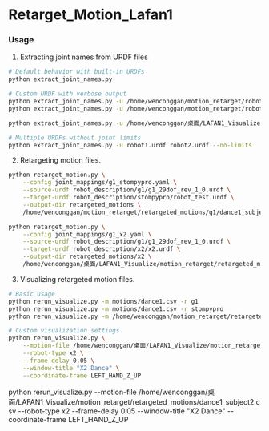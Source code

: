 #  Retarget_Motion_Lafan1
### Usage

1. Extracting joint names from URDF files
```bash
# Default behavior with built-in URDFs
python extract_joint_names.py
```
```bash
# Custom URDF with verbose output
python extract_joint_names.py -u /home/wenconggan/motion_retarget/robot_description/stompypro/robot_test.urdf -v
python extract_joint_names.py -u /home/wenconggan/motion_retarget/robot_description/g1/g1_29dof_rev_1_0.urdf -v

python extract_joint_names.py -u /home/wenconggan/桌面/LAFAN1_Visualize/motion_retarget/robot_description/x2/x2.urdf -v


```
```bash
# Multiple URDFs without joint limits
python extract_joint_names.py -u robot1.urdf robot2.urdf --no-limits
```


2. Retargeting motion files.
```bash
python retarget_motion.py \
    --config joint_mappings/g1_stompypro.yaml \
    --source-urdf robot_description/g1/g1_29dof_rev_1_0.urdf \
    --target-urdf robot_description/stompypro/robot_test.urdf \
    --output-dir retargeted_motions \
    /home/wenconggan/motion_retarget/retargeted_motions/g1/dance1_subject2.csv
```

```bash
python retarget_motion.py \
    --config joint_mappings/g1_x2.yaml \
    --source-urdf robot_description/g1/g1_29dof_rev_1_0.urdf \
    --target-urdf robot_description/x2/x2.urdf \
    --output-dir retargeted_motions/x2 \
    /home/wenconggan/桌面/LAFAN1_Visualize/motion_retarget/retargeted_motions/g1/dance1_subject2.csv
```

3. Visualizing retargeted motion files.
```bash
# Basic usage
python rerun_visualize.py -m motions/dance1.csv -r g1
python rerun_visualize.py -m motions/dance1.csv -r stompypro
python rerun_visualize.py -m /home/wenconggan/motion_retarget/retargeted_motions/dance1_subject2.csv -r stompypro

```

```bash
# Custom visualization settings
python rerun_visualize.py \
    --motion-file /home/wenconggan/桌面/LAFAN1_Visualize/motion_retarget/retargeted_motions/dance1_subject2.csv \
    --robot-type x2 \
    --frame-delay 0.05 \
    --window-title "X2 Dance" \
    --coordinate-frame LEFT_HAND_Z_UP
```


python rerun_visualize.py     --motion-file /home/wenconggan/桌面/LAFAN1_Visualize/motion_retarget/retargeted_motions/dance1_subject2.csv     --robot-type x2     --frame-delay 0.05     --window-title "X2 Dance"     --coordinate-frame LEFT_HAND_Z_UP
